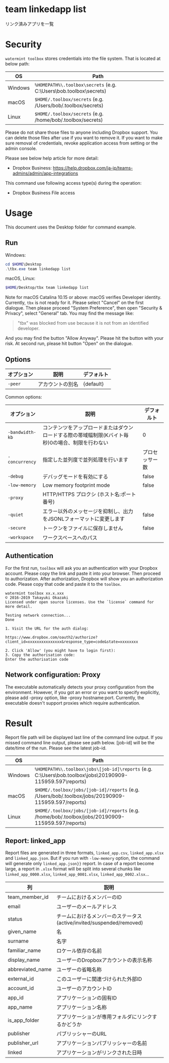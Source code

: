 # team linkedapp list 

リンク済みアプリを一覧

# Security

`watermint toolbox` stores credentials into the file system. That is located at below path:

| OS       | Path                                                               |
| -------- | ------------------------------------------------------------------ |
| Windows  | `%HOMEPATH%\.toolbox\secrets` (e.g. C:\Users\bob\.toolbox\secrets) |
| macOS    | `$HOME/.toolbox/secrets` (e.g. /Users/bob/.toolbox/secrets)        |
| Linux    | `$HOME/.toolbox/secrets` (e.g. /home/bob/.toolbox/secrets)         |

Please do not share those files to anyone including Dropbox support.
You can delete those files after use if you want to remove it.
If you want to make sure removal of credentials, revoke application access from setting or the admin console.

Please see below help article for more detail:
* Dropbox Business: https://help.dropbox.com/ja-jp/teams-admins/admin/app-integrations

This command use following access type(s) during the operation:
* Dropbox Business File access

# Usage

This document uses the Desktop folder for command example. 

## Run

Windows:

```powershell
cd $HOME\Desktop
.\tbx.exe team linkedapp list 
```

macOS, Linux:

```bash
$HOME/Desktop/tbx team linkedapp list 
```

Note for macOS Catalina 10.15 or above: macOS verifies Developer identity.
Currently, `tbx` is not ready for it. Please select "Cancel" on the first dialogue.
Then please proceed "System Preference", then open "Security & Privacy",
select "General" tab. You may find the message like:

> "tbx" was blocked from use because it is not from an identified developer.

And you may find the button "Allow Anyway". Please hit the button with your risk.
At second run, please hit button "Open" on the dialogue.

## Options

| オプション | 説明             | デフォルト |
|------------|------------------|------------|
| `-peer`    | アカウントの別名 | {default}  |

Common options:

| オプション      | 説明                                                                                             | デフォルト     |
|-----------------|--------------------------------------------------------------------------------------------------|----------------|
| `-bandwidth-kb` | コンテンツをアップロードまたはダウンロードする際の帯域幅制限(Kバイト毎秒)0の場合、制限を行わない | 0              |
| `-concurrency`  | 指定した並列度で並列処理を行います                                                               | プロセッサー数 |
| `-debug`        | デバッグモードを有効にする                                                                       | false          |
| `-low-memory`   | Low memory footprint mode                                                                        | false          |
| `-proxy`        | HTTP/HTTPS プロクシ (ホスト名:ポート番号)                                                        |                |
| `-quiet`        | エラー以外のメッセージを抑制し、出力をJSONLフォーマットに変更します                              | false          |
| `-secure`       | トークンをファイルに保存しません                                                                 | false          |
| `-workspace`    | ワークスペースへのパス                                                                           |                |

## Authentication

For the first run, `toolbox` will ask you an authentication with your Dropbox account. 
Please copy the link and paste it into your browser. Then proceed to authorization.
After authorization, Dropbox will show you an authorization code.
Please copy that code and paste it to the `toolbox`.

```
watermint toolbox xx.x.xxx
© 2016-2019 Takayuki Okazaki
Licensed under open source licenses. Use the `license` command for more detail.

Testing network connection...
Done

1. Visit the URL for the auth dialog:

https://www.dropbox.com/oauth2/authorize?client_id=xxxxxxxxxxxxxxx&response_type=code&state=xxxxxxxx

2. Click 'Allow' (you might have to login first):
3. Copy the authorisation code:
Enter the authorisation code
```

## Network configuration: Proxy

The executable automatically detects your proxy configuration from the environment.
However, if you got an error or you want to specify explicitly, please add -proxy option, like -proxy hostname:port.
Currently, the executable doesn't support proxies which require authentication.

# Result

Report file path will be displayed last line of the command line output.
If you missed command line output, please see path below.
[job-id] will be the date/time of the run. Please see the latest job-id.

| OS      | Path                                                                                                      |
| ------- | --------------------------------------------------------------------------------------------------------- |
| Windows | `%HOMEPATH%\.toolbox\jobs\[job-id]\reports` (e.g. C:\Users\bob\.toolbox\jobs\20190909-115959.597\reports) |
| macOS   | `$HOME/.toolbox/jobs/[job-id]/reports` (e.g. /Users/bob/.toolbox/jobs/20190909-115959.597/reports)        |
| Linux   | `$HOME/.toolbox/jobs/[job-id]/reports` (e.g. /home/bob/.toolbox/jobs/20190909-115959.597/reports)         |

## Report: linked_app 

Report files are generated in three formats, `linked_app.csv`, `linked_app.xlsx` and `linked_app.json`.
But if you run with `-low-memory` option, the command will generate only `linked_app.json}}` report.
In case of a report become large, a report in `.xlsx` format will be split into several chunks
like `linked_app_0000.xlsx`, `linked_app_0001.xlsx`, `linked_app_0002.xlsx`...   

| 列               | 説明                                                                 |
|------------------|----------------------------------------------------------------------|
| team_member_id   | チームにおけるメンバーのID                                           |
| email            | ユーザーのメールアドレス                                             |
| status           | チームにおけるメンバーのステータス(active/invited/suspended/removed) |
| given_name       | 名                                                                   |
| surname          | 名字                                                                 |
| familiar_name    | ロケール依存の名前                                                   |
| display_name     | ユーザーのDropboxアカウントの表示名称                                |
| abbreviated_name | ユーザーの省略名称                                                   |
| external_id      | このユーザーに関連づけられた外部ID                                   |
| account_id       | ユーザーのアカウントID                                               |
| app_id           | アプリケーションの固有ID                                             |
| app_name         | アプリケーション名称                                                 |
| is_app_folder    | アプリケーションが専用フォルダにリンクするかどうか                   |
| publisher        | パブリッシャーのURL                                                  |
| publisher_url    | アプリケーションパブリッシャーの名前                                 |
| linked           | アプリケーションがリンクされた日時                                   |

